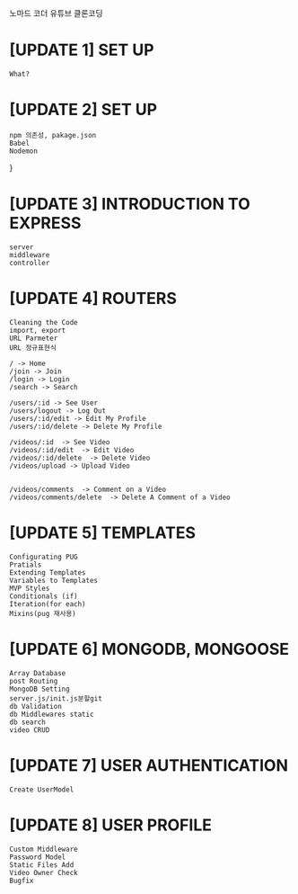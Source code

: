 노마드 코더 유튜브 클론코딩
# [UPDATE 1] SET UP
    What?


# [UPDATE 2] SET UP 
	npm 의존성, pakage.json
	Babel
	Nodemon
}

# [UPDATE 3] INTRODUCTION TO EXPRESS
    server
    middleware
    controller    


# [UPDATE 4] ROUTERS
    Cleaning the Code
    import, export
    URL Parmeter
    URL 정규표현식

    / -> Home
    /join -> Join
    /login -> Login
    /search -> Search

    /users/:id -> See User
    /users/logout -> Log Out
    /users/:id/edit -> Edit My Profile
    /users/:id/delete -> Delete My Profile

    /videos/:id  -> See Video
    /videos/:id/edit  -> Edit Video
    /videos/:id/delete  -> Delete Video
    /videos/upload -> Upload Video


    /videos/comments  -> Comment on a Video
    /videos/comments/delete  -> Delete A Comment of a Video


# [UPDATE 5] TEMPLATES
    Configurating PUG
    Pratials
    Extending Templates
    Variables to Templates
    MVP Styles
    Conditionals (if)
    Iteration(for each)
    Mixins(pug 재사용)


# [UPDATE 6] MONGODB, MONGOOSE
    Array Database
    post Routing
    MongoDB Setting
    server.js/init.js분할git 
    db Validation
    db Middlewares static
    db search
    video CRUD

# [UPDATE 7] USER AUTHENTICATION
    Create UserModel
    
# [UPDATE 8] USER PROFILE
    Custom Middleware
    Password Model
    Static Files Add
    Video Owner Check
    Bugfix